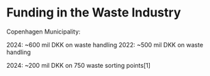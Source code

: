 # Funding in the Waste Industry

Copenhagen Municipality:

2024: ~600 mil DKK on waste handling
2022: ~500 mil DKK on waste handling

2024: ~200 mil DKK on 750 waste sorting points[1]